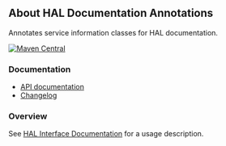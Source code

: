 ## About HAL Documentation Annotations

Annotates service information classes for HAL documentation.

[![Maven Central](https://img.shields.io/maven-central/v/io.wcm.caravan/io.wcm.caravan.hal.docs-annotations)](https://repo1.maven.org/maven2/io/wcm/caravan/io.wcm.caravan.hal.docs-annotations/)


### Documentation

* [API documentation][apidocs]
* [Changelog][changelog]


### Overview

See [HAL Interface Documentation][hal-docs] for a usage description.


[apidocs]: apidocs/
[changelog]: changes-report.html
[hal-docs]: https://caravan.wcm.io/hal/docs/
